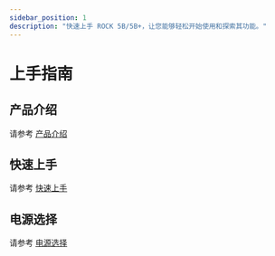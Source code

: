 ```yaml
---
sidebar_position: 1
description: "快速上手 ROCK 5B/5B+，让您能够轻松开始使用和探索其功能。"
---
```


# 上手指南

## 产品介绍

请参考 [产品介绍](../../getting-started/introduction.md)

## 快速上手

请参考 [快速上手](../../getting-started/quick-start.md)

## 电源选择

请参考 [电源选择](../../getting-started/power-supply.md)

